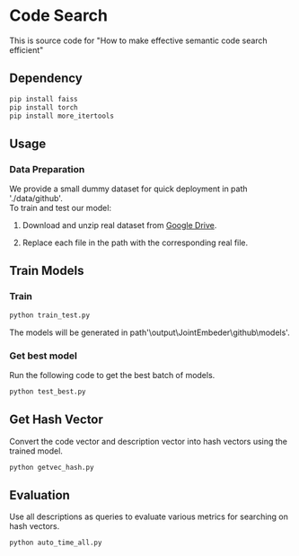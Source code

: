 # Code Search

This is source code for "How to make effective semantic code search efficient"

## Dependency

```sh
pip install faiss
pip install torch
pip install more_itertools
```
## Usage 

   ### Data Preparation 
  We provide a small dummy dataset for quick deployment in path './data/github'.  
  To train and test our model:

  1) Download and unzip real dataset from [Google Drive](https://drive.google.com/file/d/18U6ZBJ5msUyO-O9XcSEYQA1OUKhyF9mu/view?usp=sharing).
     
  3) Replace each file in the path with the corresponding real file. 

## Train Models


### Train

```sh
python train_test.py
```
The models will be generated in path'\output\JointEmbeder\github\models'.

### Get best model
Run the following code to get the best batch of models.
```sh
python test_best.py
```



## Get Hash Vector
Convert the code vector and description vector into hash vectors using the trained model.

```sh
python getvec_hash.py
```


## Evaluation
Use all descriptions as queries to evaluate various metrics for searching on hash vectors.
```sh
python auto_time_all.py
```

